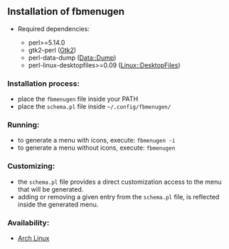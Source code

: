 ## Installation of fbmenugen

* Required dependencies:

    - perl>=5.14.0
    - gtk2-perl ([Gtk2](https://metacpan.org/pod/Gtk2))
    - perl-data-dump ([Data::Dump](https://metacpan.org/pod/Data::Dump))
    - perl-linux-desktopfiles>=0.09 ([Linux::DesktopFiles](https://metacpan.org/pod/Linux::DesktopFiles))

### Installation process:

- place the `fbmenugen` file inside your PATH
- place the `schema.pl` file inside `~/.config/fbmenugen/`

### Running:

- to generate a menu with icons, execute: `fbmenugen -i`
- to generate a menu without icons, execute: `fbmenugen`

### Customizing:

- the `schema.pl` file provides a direct customization access to the menu that will be generated.
- adding or removing a given entry from the `schema.pl` file, is reflected inside the generated menu.

### Availability:

- [Arch Linux](https://aur.archlinux.org/packages/fbmenugen/)
